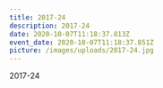 ```yaml
---
title: 2017-24
description: 2017-24
date: 2020-10-07T11:18:37.813Z
event_date: 2020-10-07T11:18:37.851Z
picture: /images/uploads/2017-24.jpg
---
```

2017-24